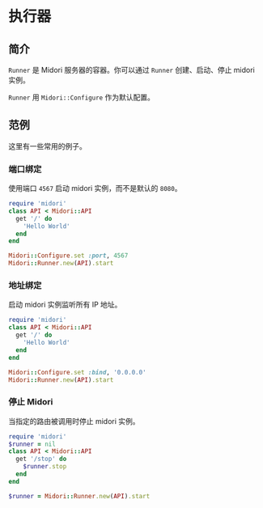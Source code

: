# 执行器

## 简介

`Runner` 是 Midori 服务器的容器。你可以通过 `Runner` 创建、启动、停止 midori 实例。

`Runner` 用 `Midori::Configure` 作为默认配置。

## 范例

这里有一些常用的例子。

### 端口绑定

使用端口 `4567` 启动 midori 实例，而不是默认的 `8080`。

```ruby
require 'midori'
class API < Midori::API
  get '/' do
    'Hello World'
  end
end

Midori::Configure.set :port, 4567
Midori::Runner.new(API).start
```

### 地址绑定

启动 midori 实例监听所有 IP 地址。

```ruby
require 'midori'
class API < Midori::API
  get '/' do
    'Hello World'
  end
end

Midori::Configure.set :bind, '0.0.0.0'
Midori::Runner.new(API).start
```

### 停止 Midori

当指定的路由被调用时停止 midori 实例。

```ruby
require 'midori'
$runner = nil
class API < Midori::API
  get '/stop' do
    $runner.stop
  end
end

$runner = Midori::Runner.new(API).start
```
